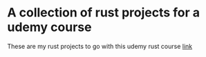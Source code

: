 # A collection of rust projects for a udemy course
These are my rust projects to go with this udemy rust course [link](https://wgu.udemy.com/course/ultimate-rust-crash-course/learn/lecture/17981939?start=0#overview)

